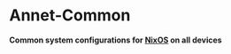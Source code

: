Annet-Common
============
**Common system configurations for [NixOS](https://nixos.org/) on all devices**
